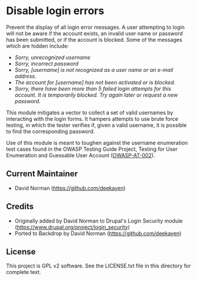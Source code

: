 Disable login errors
====================

Prevent the display of all login error messages. A user attempting to login will
not be aware if the account exists, an invalid user name or password has been
submitted, or if the account is blocked. Some of the messages which are hidden
include:

* _Sorry, unrecognized username_
* _Sorry, incorrect password_
* _Sorry, [username] is not recognized as a user name or an e-mail address._
* _The account for [username] has not been activated or is blocked._
* _Sorry, there have been more than 5 failed login attempts for this account. It is temporarily blocked. Try again later or request a new password._

This module mitigates a vector to collect a set of valid usernames by
interacting with the login forms. It hampers attempts to use brute
force testing, in which the tester verifies if, given a valid username, it is
possible to find the corresponding password.

Use of this module is meant to toughen against the username enumeration test
cases found in the OWASP Testing Guide Project,
Testing for User Enumeration and Guessable User Account
([OWASP-AT-002](https://www.owasp.org/index.php/Testing_for_User_Enumeration_and_Guessable_User_Account_(OWASP-AT-002))).

Current Maintainer
------------------

- David Norman (https://github.com/deekayen)

Credits
-------

- Originally added by David Norman to Drupal's Login Security module
  (https://www.drupal.org/project/login_security)
- Ported to Backdrop by David Norman (https://github.com/deekayen)

License
-------

This project is GPL v2 software. See the LICENSE.txt file in this directory for
complete text.
